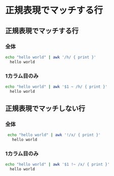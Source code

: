 ﻿# 正規表現でマッチする行

## 正規表現でマッチする行
### 全体

```bash
echo "hello world" | awk '/h/ { print }'
  hello world
```

### 1カラム目のみ

```bash
echo "hello world" | awk '$1 ~ /h/ { print }'
  hello world
```

## 正規表現でマッチしない行
### 全体

```bash
 echo "hello world" | awk '!/x/ { print }'
   hello world
```

### 1カラム目のみ

```bash
echo "hello world" | awk '$1 !~ /x/ { print }'
  hello world
```
